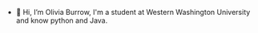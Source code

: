 - 👋 Hi, I’m Olivia Burrow, I'm a student at Western Washington University and know python and Java.

<!---
oliviaburrow/oliviaburrow is a ✨ special ✨ repository because its `README.md` (this file) appears on your GitHub profile.
You can click the Preview link to take a look at your changes.
--->
